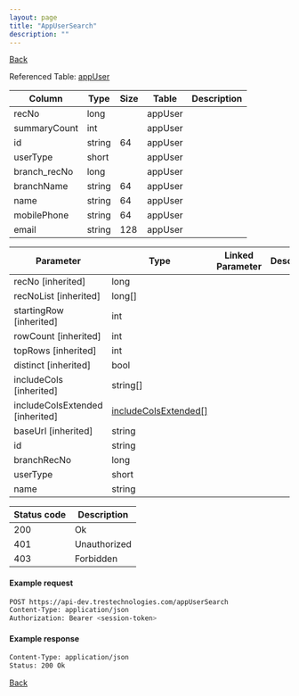 ```yaml
---
layout: page
title: "AppUserSearch"
description: ""
---
```

<div class="nav-back"><a href="{{ 'api' | relative_url }}">Back</a></div>




Referenced Table: [appUser](/appUser)

| Column | Type | Size | Table | Description |
| ------ | ---- | ---- | ----- | ----------- |
| recNo | long |  | appUser | 
| summaryCount | int |  | appUser | 
| id | string | 64 | appUser | 
| userType | short |  | appUser | 
| branch_recNo | long |  | appUser | 
| branchName | string | 64 | appUser | 
| name | string | 64 | appUser | 
| mobilePhone | string | 64 | appUser | 
| email | string | 128 | appUser | 

| Parameter | Type | Linked Parameter | Description |
| --------- | ---- | ---------------- | ----------- |
| recNo [inherited] | long |  | 
| recNoList [inherited] | long[] |  | 
| startingRow [inherited] | int |  | 
| rowCount [inherited] | int |  | 
| topRows [inherited] | int |  | 
| distinct [inherited] | bool |  | 
| includeCols [inherited] | string[] |  | 
| includeColsExtended [inherited] | [includeColsExtended[]](/includeColsExtended) |  | 
| baseUrl [inherited] | string |  | 
| id | string |  | 
| branchRecNo | long |  | 
| userType | short |  | 
| name | string |  | 

| Status code | Description |
| ----------- | ----------- |
| 200 | Ok |
| 401 | Unauthorized |
| 403 | Forbidden |

#### Example request
```sh
POST https://api-dev.trestechnologies.com/appUserSearch
Content-Type: application/json
Authorization: Bearer <session-token>
```

#### Example response
```sh
Content-Type: application/json
Status: 200 Ok
```


<div class="nav-back"><a href="{{ 'api' | relative_url }}">Back</a></div>
